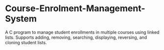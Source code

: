 # Course-Enrolment-Management-System
A C program to manage student enrollments in multiple courses using linked lists.  Supports adding, removing, searching, displaying, reversing, and cloning student lists.
